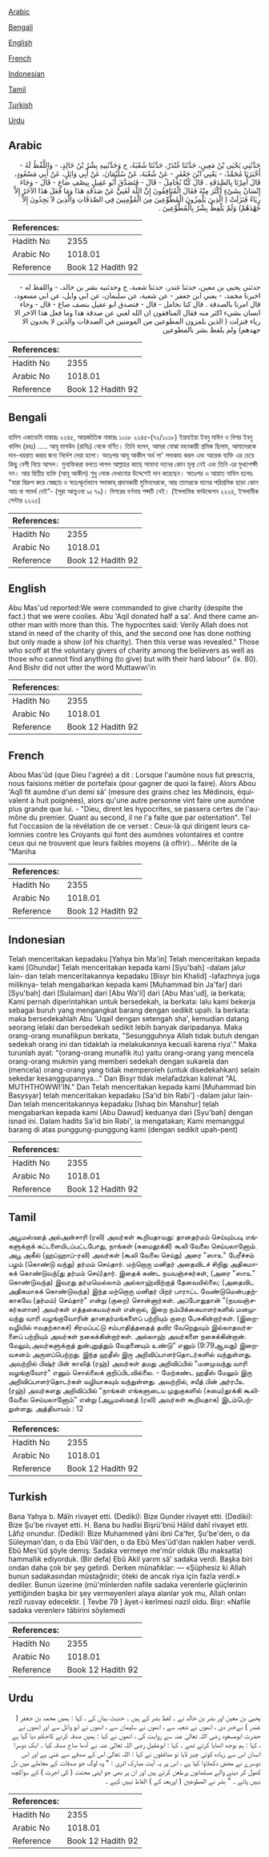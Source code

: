 [Arabic](#arabic)

[Bengali](#bengali)

[English](#english)

[French](#french)

[Indonesian](#indonesian)

[Tamil](#tamil)

[Turkish](#turkish)

[Urdu](#urdu)

## Arabic


<div dir="rtl" lang="ar" style={{fontSize:'larger',backgroundColor:'#f8f9fa',padding:20}}>
حَدَّثَنِي يَحْيَى بْنُ مَعِينٍ، حَدَّثَنَا غُنْدَرٌ، حَدَّثَنَا شُعْبَةُ، ح وَحَدَّثَنِيهِ بِشْرُ بْنُ خَالِدٍ، - وَاللَّفْظُ لَهُ - أَخْبَرَنَا مُحَمَّدٌ، - يَعْنِي ابْنَ جَعْفَرٍ - عَنْ شُعْبَةَ، عَنْ سُلَيْمَانَ، عَنْ أَبِي وَائِلٍ، عَنْ أَبِي مَسْعُودٍ، قَالَ أُمِرْنَا بِالصَّدَقَةِ ‏.‏ قَالَ كُنَّا نُحَامِلُ - قَالَ - فَتَصَدَّقَ أَبُو عَقِيلٍ بِنِصْفِ صَاعٍ - قَالَ - وَجَاءَ إِنْسَانٌ بِشَىْءٍ أَكْثَرَ مِنْهُ فَقَالَ الْمُنَافِقُونَ إِنَّ اللَّهَ لَغَنِيٌّ عَنْ صَدَقَةِ هَذَا وَمَا فَعَلَ هَذَا الآخَرُ إِلاَّ رِيَاءً فَنَزَلَتْ ‏(‏ الَّذِينَ يَلْمِزُونَ الْمُطَّوِّعِينَ مِنَ الْمُؤْمِنِينَ فِي الصَّدَقَاتِ وَالَّذِينَ لاَ يَجِدُونَ إِلاَّ جُهْدَهُمْ‏)‏ وَلَمْ يَلْفِظْ بِشْرٌ بِالْمُطَّوِّعِينَ ‏.‏
</div>
<div style={{backgroundColor:'#f8f9fa',padding:20, marginBottom: 10}}><table> <thead> <tr> <th>References:</th> <th></th> </tr> </thead> <tbody><tr><td>Hadith No</td><td>2355</td></tr><tr><td>Arabic No</td><td>1018.01</td></tr><tr><td>Reference</td><td>Book 12 Hadith 92</td></tr></tbody></table></div>


<div dir="rtl" lang="ar" style={{fontSize:'larger',backgroundColor:'#f8f9fa',padding:20}}>
حدثني يحيى بن معين، حدثنا غندر، حدثنا شعبة، ح وحدثنيه بشر بن خالد، - واللفظ له - اخبرنا محمد، - يعني ابن جعفر - عن شعبة، عن سليمان، عن ابي وايل، عن ابي مسعود، قال امرنا بالصدقة . قال كنا نحامل - قال - فتصدق ابو عقيل بنصف صاع - قال - وجاء انسان بشىء اكثر منه فقال المنافقون ان الله لغني عن صدقة هذا وما فعل هذا الاخر الا رياء فنزلت ( الذين يلمزون المطوعين من المومنين في الصدقات والذين لا يجدون الا جهدهم) ولم يلفظ بشر بالمطوعين
</div>
<div style={{backgroundColor:'#f8f9fa',padding:20, marginBottom: 10}}><table> <thead> <tr> <th>References:</th> <th></th> </tr> </thead> <tbody><tr><td>Hadith No</td><td>2355</td></tr><tr><td>Arabic No</td><td>1018.01</td></tr><tr><td>Reference</td><td>Book 12 Hadith 92</td></tr></tbody></table></div>

## Bengali


<div dir="ltr" lang="bn" style={{fontSize:'larger',backgroundColor:'#f8f9fa',padding:20}}>
হাদিস একাডেমি নাম্বারঃ ২২৪৫, আন্তর্জাতিক নাম্বারঃ ১০১৮ ২২৪৫-(৭২/১০১৮) ইয়াহইয়া ইবনু মাঈন ও বিশর ইবনু খালিদ (রহঃ) ..... আবূ মাসউদ (রাযিঃ) থেকে বর্ণিত। তিনি বলেন, আমরা বোঝা বহনকারী শ্রমিক ছিলাম, আমাদেরকে দান-খয়রাত করার জন্য নির্দেশ দেয়া হলো। অতঃপর আবূ আকীল অর্ধ সা' সদাকাহ করল এবং আরেক ব্যক্তি এর চেয়ে কিছু বেশী নিয়ে আসল। মুনাফিকরা বলতে লাগল আল্লাহর কাছে সামান্য দানের কোন মূল্য নেই এবং তিনি এর মুখাপেক্ষী নন। আর দ্বিতীয় ব্যক্তি (আবূ আকীল) শুধু লোক দেখানোর উদ্দেশেই দান করেছেন। অতঃপর এ আয়াত নাযিল হলোঃ "যারা বিদ্রুপ করে স্বেচ্ছায় ও স্বতঃস্ফূর্তভাবে সদাকাহ্ প্রদানকারী মুমিনদেরকে, আর তাদেরকে যাদের পরিশ্রমিক ছাড়া কোন আয় বা সামর্থ নেই”- (সূরা আত্ত্বওবা ৯ঃ ৭৯)। বিশরের বর্ণনায় শব্দটি নেই। (ইসলামিক ফাউন্ডেশন ২২২৪, ইসলামীক সেন্টার ২২২৫)
</div>
<div style={{backgroundColor:'#f8f9fa',padding:20, marginBottom: 10}}><table> <thead> <tr> <th>References:</th> <th></th> </tr> </thead> <tbody><tr><td>Hadith No</td><td>2355</td></tr><tr><td>Arabic No</td><td>1018.01</td></tr><tr><td>Reference</td><td>Book 12 Hadith 92</td></tr></tbody></table></div>

## English


<div dir="ltr" lang="en" style={{fontSize:'larger',backgroundColor:'#f8f9fa',padding:20}}>
Abu Mas'ud reported:We were commanded to give charity (despite the fact.) that we were coolies. Abu 'Aqil donated half a sa'. And there came another man with more than this. The hypocrites said: Verily Allah does not stand in need of the charity of this, and the second one has done nothing but only made a show (of his charity). Then this verse was revealed." Those who scoff at the voluntary givers of charity among the believers as well as those who cannot find anything (to give) but with their hard labour" (ix. 80). And Bishr did not utter the word Muttawwi'in
</div>
<div style={{backgroundColor:'#f8f9fa',padding:20, marginBottom: 10}}><table> <thead> <tr> <th>References:</th> <th></th> </tr> </thead> <tbody><tr><td>Hadith No</td><td>2355</td></tr><tr><td>Arabic No</td><td>1018.01</td></tr><tr><td>Reference</td><td>Book 12 Hadith 92</td></tr></tbody></table></div>

## French


<div dir="ltr" lang="fr" style={{fontSize:'larger',backgroundColor:'#f8f9fa',padding:20}}>
Abou Mas'ûd (que Dieu l'agrée) a dit : Lorsque l'aumône nous fut prescris, nous faisions métier de portefaix (pour gagner de quoi la faire). Alors Abou 'Aqîl fit aumône d'un demi sâ' (mesure des grains chez les Médinois, équivalent à huit poignées), alors qu'une autre personne vint faire une aumône plus grande que lui. - "Dieu, dirent les hypocrites, se passera certes de l'aumône du premier. Quant au second, il ne l'a faite que par ostentation". Tel fut l'occasion de la révélation de ce verset : Ceux-là qui dirigent leurs calomnies contre les Croyants qui font des aumônes volontaires et contre ceux qui ne trouvent que leurs faibles moyens (à offrir)... Mérite de la "Maniha
</div>
<div style={{backgroundColor:'#f8f9fa',padding:20, marginBottom: 10}}><table> <thead> <tr> <th>References:</th> <th></th> </tr> </thead> <tbody><tr><td>Hadith No</td><td>2355</td></tr><tr><td>Arabic No</td><td>1018.01</td></tr><tr><td>Reference</td><td>Book 12 Hadith 92</td></tr></tbody></table></div>

## Indonesian


<div dir="ltr" lang="id" style={{fontSize:'larger',backgroundColor:'#f8f9fa',padding:20}}>
Telah menceritakan kepadaku [Yahya bin Ma'in] Telah menceritakan kepada kami [Ghundar] Telah menceritakan kepada kami [Syu'bah] -dalam jalur lain- dan telah menceritakannya kepadaku [Bisyr bin Khalid] -lafazhnya juga miliknya- telah mengabarkan kepada kami [Muhammad bin Ja'far] dari [Syu'bah] dari [Sulaiman] dari [Abu Wa'il] dari [Abu Mas'ud], ia berkata; Kami pernah diperintahkan untuk bersedekah, ia berkata: lalu kami bekerja sebagai buruh yang mengangkat barang dengan sedikit upah. Ia berkata: maka bersedekahlah Abu 'Uqail dengan setengah sha', kemudian datang seorang lelaki dan bersedekah sedikit lebih banyak daripadanya. Maka orang-orang munafikpun berkata, "Sesungguhnya Allah tidak butuh dengan sedekah orang ini dan tidaklah ia melakukannya kecuali karena riya'." Maka turunlah ayat: "(orang-orang munafik itu) yaitu orang-orang yang mencela orang-orang mukmin yang memberi sedekah dengan sukarela dan (mencela) orang-orang yang tidak memperoleh (untuk disedekahkan) selain sekedar kesanggupannya…" Dan Bisyr tidak melafadzkan kalimat "AL MUTHTHOWWI'IN." Dan Telah menceritakan kepada kami [Muhammad bin Basysyar] telah menceritakan kepadaku [Sa'id bin Rabi'] -dalam jalur lain- Dan telah menceritakannya kepadaku [Ishaq bin Manshur] telah mengabarkan kepada kami [Abu Dawud] keduanya dari [Syu'bah] dengan isnad ini. Dalam hadits Sa'id bin Rabi', ia mengatakan; Kami memanggul barang di atas punggung-punggung kami (dengan sedikit upah-pent)
</div>
<div style={{backgroundColor:'#f8f9fa',padding:20, marginBottom: 10}}><table> <thead> <tr> <th>References:</th> <th></th> </tr> </thead> <tbody><tr><td>Hadith No</td><td>2355</td></tr><tr><td>Arabic No</td><td>1018.01</td></tr><tr><td>Reference</td><td>Book 12 Hadith 92</td></tr></tbody></table></div>

## Tamil


<div dir="ltr" lang="ta" style={{fontSize:'larger',backgroundColor:'#f8f9fa',padding:20}}>
அபூமஸ்ஊத் அல்அன்சாரி (ரலி) அவர்கள் கூறியதாவது: தானதர்மம் செய்யும்படி எங்களுக்குக் கட்டளையிடப்பட்டபோது, நாங்கள் (சுமைதூக்கி) கூலி வேலை செய்யலானோம். அபூ அகீல் (ஹப்ஹாப்-ரலி) அவர்கள் (கூலி வேலை செய்து) அரை "ஸாஉ" பேரீச்சம் பழம் (கொண்டு வந்து) தர்மம் செய்தார். மற்றொரு மனிதர் அதைவிடச் சிறிது அதிகமாகக் கொண்டுவந்(து தர்மம் செய்)தார். இதைக் கண்ட நயவஞ்சகர்கள், (அரை "ஸாஉ" கொண்டுவந்த) இவரது தர்மமெல்லாம் அல்லாஹ்விற்குத் தேவையில்லை; (அதைவிட அதிகமாகக் கொண்டுவந்த) இந்த மற்றொரு மனிதர் பிறர் பாராட்ட வேண்டுமென்பதற்காகவே (தர்மம்) செய்தார்" என்று (குறை) சொன்னார்கள். அப்போதுதான் "(நயவஞ்சகர்களான) அவர்கள் எத்தகையவர்கள் என்றால், இறை நம்பிக்கையாளர்களில் மனமுவந்து வாரி வழங்குவோரின் தானதர்மங்களைப் பற்றியும் குறை பேசுகின்றார்கள். (இறைவழியில் ஈவதற்காகச்) சிரமப்பட்டு சம்பாதித்ததைத் தவிர வேறெதுவும் இல்லாதவர்களைப் பற்றியும் அவர்கள் நகைக்கின்றார்கள். அல்லாஹ் அவர்களை நகைக்கின்றான். மேலும்,அவர்களுக்குத் துன்புறுத்தும் வேதனையும் உண்டு" எனும் (9:79ஆவது) இறைவசனம் அருளப்பெற்றது. இந்த ஹதீஸ் இரு அறிவிப்பாளர்தொடர்களில் வந்துள்ளது. அவற்றில் பிஷ்ர் பின் காலித் (ரஹ்) அவர்கள் தமது அறிவிப்பில் "மனமுவந்து வாரி வழங்குவோர்" எனும் சொல்லைக் குறிப்பிடவில்லை. - மேற்கண்ட ஹதீஸ் மேலும் இரு அறிவிப்பாளர்தொடர்கள் வழியாகவும் வந்துள்ளது. அவற்றில், சயீத் பின் அர்ரபீஉ (ரஹ்) அவர்களது அறிவிப்பில் "நாங்கள் எங்களுடைய முதுகுகளில் (சுமை)தூக்கி கூலிவேலை செய்யலானோம்" என்று (அபூமஸ்ஊத் (ரலி) அவர்கள் கூறியதாக) இடம்பெற்றுள்ளது. அத்தியாயம் : 12
</div>
<div style={{backgroundColor:'#f8f9fa',padding:20, marginBottom: 10}}><table> <thead> <tr> <th>References:</th> <th></th> </tr> </thead> <tbody><tr><td>Hadith No</td><td>2355</td></tr><tr><td>Arabic No</td><td>1018.01</td></tr><tr><td>Reference</td><td>Book 12 Hadith 92</td></tr></tbody></table></div>

## Turkish


<div dir="ltr" lang="tr" style={{fontSize:'larger',backgroundColor:'#f8f9fa',padding:20}}>
Bana Yahya b. Mâîn rivayet etti. (Dediki): Bize Gunder rivayet etti. (Dediki): Bize Şu'be rivayet etti. H. Bana bu hadîsi Bişrü'bnü Hâlid dahî rivayet etti. Lâfız onundur. (Dediki): Bize Muhammed yâni ibni Ca'fer, Şu'be'den, o da Süleyman'dan, o da Ebû Vâil'den, o da Ebû Mes'ûd'dan naklen haber verdi. Ebû Mes'ûd şöyle demiş: Sadaka vermeye me'mûr olduk (Bu maksatla) hammallık ediyorduk. (Bir defa) Ebû Akil yarım sâ' sadaka verdi. Başka biri ondan daha çok bir şey getirdi. Derken münafıklar: — «Şüphesiz ki Allah bunun sadakasından müstağnidir; öteki de ancak riya için fazla verdi.» dediler. Bunun üzerine (mü'mînlerden nafile sadaka verenlerle güçlerinin yettiğinden başka bir şey vermeyenleri alaya alanlar yok mu, Allah onları rezîl rusvay edecektir. [ Tevbe 79 ] âyet-i kerîmesi nazil oldu. Bişr: «Nafile sadaka verenler» tâbirini söylemedi
</div>
<div style={{backgroundColor:'#f8f9fa',padding:20, marginBottom: 10}}><table> <thead> <tr> <th>References:</th> <th></th> </tr> </thead> <tbody><tr><td>Hadith No</td><td>2355</td></tr><tr><td>Arabic No</td><td>1018.01</td></tr><tr><td>Reference</td><td>Book 12 Hadith 92</td></tr></tbody></table></div>

## Urdu


<div dir="rtl" lang="ur" style={{fontSize:'larger',backgroundColor:'#f8f9fa',padding:20}}>
یحییٰ بن معین اور بشر بن خالد نے ۔ لفظ بشر کے ہیں ۔ حدیث بیان کی ، کہا : ہمیں محمد بن جعفر ( غندر ) نےخبر دی ، انھوں نے شعبہ سے ، انھوں نے سلیمان سے ، انھوں نے ابو وائل سے اور انھوں نے حضرت ابومسعود رضی اللہ تعالیٰ عنہ سے روایت کی ، انھوں نے کہا : ہمیں صدقہ کرنے کاحکم دیا گیا ہے ، کہا : ہم بوجھ اٹھایا کرتے تھے ۔ کہا : ابوعقیل رضی اللہ تعالیٰ عنہ نے آدھا صاع صدقہ کیا ۔ ایک دوسرا انسان اس سے زیادہ کوئی چیز لایا تو منافقوں نے کہا : اللہ تعالیٰ اس کے صدقے سے غنی ہے اور اس دوسرے نے محض دکھلاوا کیا ہے ، اس پر یہ آیت مبارک اتری : " وہ لوگ جو صدقات کے معاملے میں دل کھول کر دینے والے مسلمانوں پرطعن کرتے ہیں اور ان پر بھی جو اپنی محنت ( کی اجرت ) کے سواکچھ نہیں پاتے ۔ " بشر نے المطوعين ( اوربعد کے ) الفاظ نہیں کہے ۔
</div>
<div style={{backgroundColor:'#f8f9fa',padding:20, marginBottom: 10}}><table> <thead> <tr> <th>References:</th> <th></th> </tr> </thead> <tbody><tr><td>Hadith No</td><td>2355</td></tr><tr><td>Arabic No</td><td>1018.01</td></tr><tr><td>Reference</td><td>Book 12 Hadith 92</td></tr></tbody></table></div>